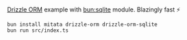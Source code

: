 [Drizzle ORM](https://github.com/drizzle-team/drizzle-orm) example with [bun:sqlite](https://bun.sh) module. Blazingly fast ⚡️

```shell
bun install mitata drizzle-orm drizzle-orm-sqlite
bun run src/index.ts
```